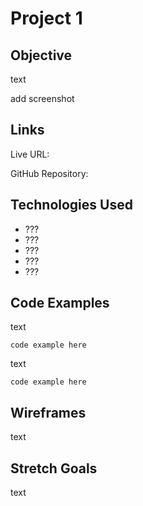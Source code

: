 # Project 1

## Objective

text

add screenshot

## Links

Live URL:

GitHub Repository:

## Technologies Used
* ???
* ???
* ???
* ???
* ???

## Code Examples

text

```
code example here
```
text

```
code example here
```

## Wireframes

text

## Stretch Goals

text
